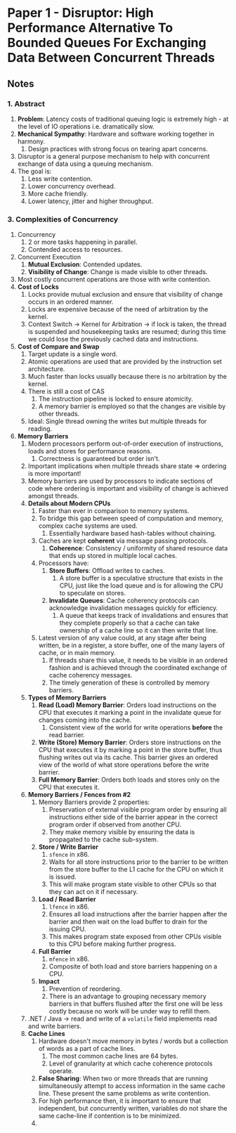 # Paper 1 - Disruptor: High Performance Alternative To Bounded Queues For Exchanging Data Between Concurrent Threads

## Notes

### 1. Abstract

1. __Problem__: Latency costs of traditional queuing logic is extremely high - at the level of IO operations i.e. dramatically slow.
2. __Mechanical Sympathy__: Hardware and software working together in harmony.
   1. Design practices with strong focus on tearing apart concerns.
3. Disruptor is a general purpose mechanism to help with concurrent exchange of data using a queuing mechanism.
4. The goal is:
   1. Less write contention.
   2. Lower concurrency overhead.
   3. More cache friendly.
   4. Lower latency, jitter and higher throughput.

### 3. Complexities of Concurrency
1. Concurrency
   1. 2 or more tasks happening in parallel.
   2. Contended access to resources.
2. Concurrent Execution
   1. __Mutual Exclusion__: Contended updates.
   2. __Visibility of Change__: Change is made visible to other threads.
3. Most costly concurrent operations are those with write contention.
4. __Cost of Locks__
   1. Locks provide mutual exclusion and ensure that visibility of change occurs in an ordered manner.
   2. Locks are expensive because of the need of arbitration by the kernel.
   3. Context Switch -> Kernel for Arbitration -> if lock is taken, the thread is suspended and housekeeping tasks are resumed; during this time we could lose the previously cached data and instructions.
5. __Cost of Compare and Swap__
   1. Target update is a single word.
   2. Atomic operations are used that are provided by the instruction set architecture.
   3. Much faster than locks usually because there is no arbitration by the kernel.
   4. There is still a cost of CAS
      1. The instruction pipeline is locked to ensure atomicity.
      2. A memory barrier is employed so that the changes are visible by other threads.
   5. Ideal: Single thread owning the writes but multiple threads for reading.
6. __Memory Barriers__ 
   1. Modern processors perform out-of-order execution of instructions, loads and stores for performance reasons.
      1. Correctness is guaranteed but order isn't.
   2. Important implications when multiple threads share state => ordering is more important!
   3. Memory barriers are used by processors to indicate sections of code where ordering is important and visibility of change is achieved amongst threads.
   4. __Details about Modern CPUs__
      1. Faster than ever in comparison to memory systems.
      2. To bridge this gap between speed of computation and memory, complex cache systems are used.
         1. Essentially hardware based hash-tables without chaining.
      3. Caches are kept __coherent__ via message passing protocols.
         1. __Coherence__: Consistency / uniformity of shared resource data that ends up stored in multiple local caches.
      4. Processors have:
         1. __Store Buffers__: Offload writes to caches.
            1. A store buffer is a speculative structure that exists in the CPU, just like the load queue and is for allowing the CPU to speculate on stores.
         2. __Invalidate Queues__: Cache coherency protocols can acknowledge invalidation messages quickly for efficiency.
            1. A queue that keeps track of invalidations and ensures that they complete properly so that a cache can take ownership of a cache line so it can then write that line. 
      5. Latest version of any value could, at any stage after being written, be in a register, a store buffer, one of the many layers of cache, or in main memory.
         1. If threads share this value, it needs to be visible in an ordered fashion and is achieved through the coordinated exchange of cache coherency messages.
         2. The timely generation of these is controlled by memory barriers.
   5. __Types of Memory Barriers__
      1. __Read (Load) Memory Barrier__: Orders load instructions on the CPU that executes it marking a point in the invalidate queue for changes coming into the cache.
         1. Consistent view of the world for write operations __before__ the read barrier.
      2. __Write (Store) Memory Barrier__: Orders store instructions on the CPU that executes it by marking a point in the store buffer, thus flushing writes out via its cache. This barrier gives an ordered view of the world of what store operations before the write barrier.
      3. __Full Memory Barrier__: Orders both loads and stores only on the CPU that executes it.
   6. __Memory Barriers / Fences from #2__
      1. Memory Barriers provide 2 properties:
         1. Preservation of external visible program order by ensuring all instructions either side of the barrier appear in the correct program order if observed from another CPU.
         2. They make memory visible by ensuring the data is propagated to the cache sub-system.
      2. __Store / Write Barrier__
         1. ``sfence`` in x86.
         2. Waits for all store instructions prior to the barrier to be written from the store buffer to the L1 cache for the CPU on which it is issued.
         3. This will make program state visible to other CPUs so that they can act on it if necessary.
      3. __Load / Read Barrier__
         1. ``lfence`` in x86.
         2. Ensures all load instructions after the barrier happen after the barrier and then wait on the load buffer to drain for the issuing CPU.
         3. This makes program state exposed from other CPUs visible to this CPU before making further progress.
      4. __Full Barrier__
         1. ``mfence`` in x86.
         2. Composite of both load and store barriers happening on a CPU.
      5. __Impact__
         1. Prevention of reordering.
         2. There is an advantage to grouping necessary memory barriers in that buffers flushed after the first one will be less costly because no work will be under way to refill them.
   7. .NET / Java -> read and write of a ``volatile`` field implements read and write barriers.
   8. __Cache Lines__
      1. Hardware doesn't move memory in bytes / words but a collection of words as a part of cache lines.
         1. The most common cache lines are 64 bytes.
         2. Level of granularity at which cache coherence protocols operate.
      2. __False Sharing__: When two or more threads that are running simultaneously attempt to access information in the same cache line. These present the same problems as write contention.
      3. For high performance then, it is important to ensure that independent, but concurrently written, variables do not share the same cache-line if contention is to be minimized.
      4. 